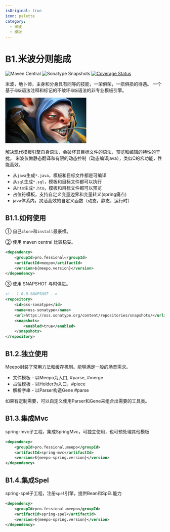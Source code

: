 ```yaml
---
isOriginal: true
icon: palette
category:
  - 米波
  - 模板
---
```


# B1.米波分则能成

![Maven Central](https://img.shields.io/maven-central/v/pro.fessional/meepo?color=00DD00)
![Sonatype Snapshots](https://img.shields.io/nexus/s/pro.fessional/meepo?server=https%3A%2F%2Foss.sonatype.org)
[![Coverage Status](https://coveralls.io/repos/github/trydofor/professional-meepo/badge.svg)](https://coveralls.io/github/trydofor/professional-meepo)

米波，地卜师，主身和分身具有同等的技能，一荣俱荣，一损俱损的待遇。
一个基于`母版`语法注释和标记的不破坏`母版`语法的非专业模板引擎。

![meepo](/meepo_icon.png)

解决现代模板引擎自身语法，会破坏其目标文件的语法，预览和编辑的特性的干扰。
米波仅做静态翻译和有限的动态控制（动态编译java），类似C的宏功能，性能高效。

* 从`java`生成`*.java`，模板和目标文件都是可编译
* 从`sql`生成`*.sql`，模板和目标文件都可以执行
* 从`htm`生成`*.htm`，模板和目标文件都可以预览
* 占位符模板，支持自定义变量边界和变量转义(spring痛点)
* java体系内，灵活高效的自定义函数（动态，静态，运行时）

## B1.1.如何使用

① 自己`clone`和`install`最豪横。

② 使用 maven central 比较稳妥。

```xml
<dependency>
    <groupId>pro.fessional</groupId>
    <artifactId>meepo</artifactId>
    <version>${meepo.version}</version>
</dependency>
```

③ 使用 SNAPSHOT 与时俱进。

```xml
<!-- 1.0.0-SNAPSHOT -->
<repository>
    <id>oss-sonatype</id>
    <name>oss-sonatype</name>
    <url>https://oss.sonatype.org/content/repositories/snapshots/</url>
    <snapshots>
        <enabled>true</enabled>
    </snapshots>
</repository>
```

## B1.2.独立使用

Meepo封装了常用方法和缓存机制。能够满足一般的场景需求。

* 文件模板 - 以Meepo为入口, #parse, #merge
* 占位模板 - 以Holder为入口，#piece
* 解析字串 - 以Parser构造Gene #parse

如果有定制需要，可以自定义使用Parser和Gene来组合出需要的工具类。

## B1.3.集成Mvc

spring-mvc子工程，集成SpringMvc，可独立使用，也可预处理其他模板

```xml
<dependency>
    <groupId>pro.fessional.meepo</groupId>
    <artifactId>spring-mvc</artifactId>
    <version>${meepo-spring.version}</version>
</dependency>
```

## B1.4.集成Spel

spring-spel子工程，注册`spel`引擎，提供Bean和SpEL能力

```xml
<dependency>
    <groupId>pro.fessional.meepo</groupId>
    <artifactId>spring-spel</artifactId>
    <version>${meepo-spring.version}</version>
</dependency>
```
